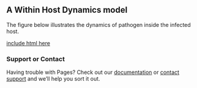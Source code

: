 ## A Within Host Dynamics model

The figure below illustrates the dynamics of pathogen inside the infected host.

[include html here](http://jferdy.github/WHD_fig3D/3Dfigure.html)

### Support or Contact

Having trouble with Pages? Check out our [documentation](https://docs.github.com/categories/github-pages-basics/) or [contact support](https://github.com/contact) and we’ll help you sort it out.
